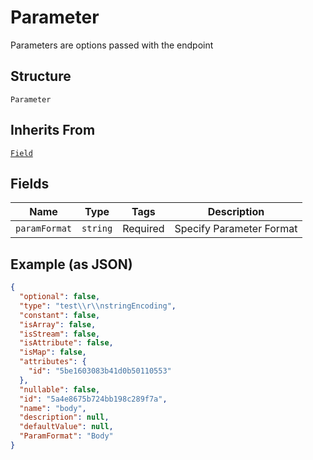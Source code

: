 
# Parameter

Parameters are options passed with the endpoint

## Structure

`Parameter`

## Inherits From

[`Field`](/doc/models/field.md)

## Fields

| Name | Type | Tags | Description |
|  --- | --- | --- | --- |
| `paramFormat` | `string` | Required | Specify Parameter Format |

## Example (as JSON)

```json
{
  "optional": false,
  "type": "test\\r\\nstringEncoding",
  "constant": false,
  "isArray": false,
  "isStream": false,
  "isAttribute": false,
  "isMap": false,
  "attributes": {
    "id": "5be1603083b41d0b50110553"
  },
  "nullable": false,
  "id": "5a4e8675b724bb198c289f7a",
  "name": "body",
  "description": null,
  "defaultValue": null,
  "ParamFormat": "Body"
}
```

